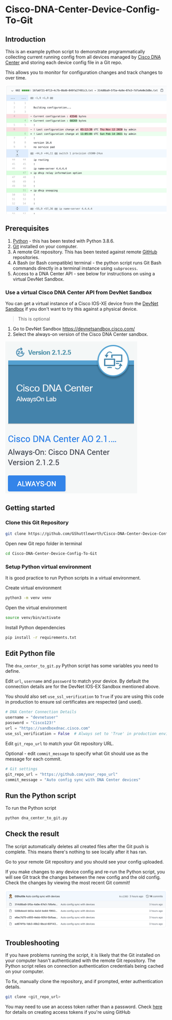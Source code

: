 # Cisco-DNA-Center-Device-Config-To-Git

## Introduction

This is an example python script to demonstrate programmatically collecting current running config from all devices managed by [Cisco DNA Center](https://www.cisco.com/c/en_uk/products/cloud-systems-management/dna-center/index.html) and storing each device config file in a Git repo.

This allows you to monitor for configuration changes and track changes to over time.

![alt text](/readme_images/git_diff.png "Git diff on Cisco DNA Center device config")

## Prerequisites

1. [Python](https://www.python.org/) - this has been tested with Python 3.8.6.
2. [Git](https://git-scm.com/) installed on your computer.
3. A remote Git repository. This has been tested against remote [GitHub](https://github.com/) repositories.
4. A Bash (or Bash compatible) terminal - the python script runs Git Bash commands directly in a terminal instance using `subprocess`.
5. Access to a DNA Center API - see below for instructions on using a virtual DevNet Sandbox.

### Use a virtual Cisco DNA Center API from DevNet Sandbox

You can get a virtual instance of a Cisco IOS-XE device from the [DevNet Sandbox](https://devnetsandbox.cisco.com/) if you don't want to try this against a physical device.

> This is optional

1. Go to DevNet Sandbox https://devnetsandbox.cisco.com/
2. Select the always-on version of the Cisco DNA Center sandbox.

![alt text](/readme_images/dna_center_sandbox.png "Cisco DNA Center always-on DevNet Sandbox")

## Getting started

### Clone this Git Repository

```bash
git clone https://github.com/GShuttleworth/Cisco-DNA-Center-Device-Config-To-Git
```

Open new Git repo folder in terminal

```bash
cd Cisco-DNA-Center-Device-Config-To-Git
```

### Setup Python virtual environment

It is good practice to run Python scripts in a virtual environment.

Create virtual environment

```bash
python3 -m venv venv
```

Open the virtual environment

```bash
source venv/bin/activate
```

Install Python dependencies

```bash
pip install -r requirements.txt
```

## Edit Python file

The `dna_center_to_git.py` Python script has some variables you need to define.

Edit `url`, `username` and `password` to match your device. By default the connection details are for the DevNet IOS-EX Sandbox mentioned above.

You should also set `use_ssl_verification` to `True` if you are using this code in production to ensure ssl certificates are respected (and used).

```python
# DNA Center Connection Details
username = "devnetuser"
password = "Cisco123!"
url = "https://sandboxdnac.cisco.com"
use_ssl_verification = False  # Always set to 'True' in production environments
```

Edit `git_repo_url` to match your Git repository URL.

Optional - edit `commit_message` to specify what Git should use as the message for each commit.

```python
# Git settings
git_repo_url = "https://github.com/your_repo_url"
commit_message = "Auto config sync with DNA Center devices"
```

## Run the Python script

To run the Python script

```bash
python dna_center_to_git.py
```

## Check the result

The script automatically deletes all created files after the Git push is complete. This means there's nothing to see locally after it has ran.

Go to your remote Git repository and you should see your config uploaded.

If you make changes to any device config and re-run the Python script, you will see Git track the changes between the new config and the old config. Check the changes by viewing the most recent Git commit!

![alt text](/readme_images/config_files.png "All Config in Git after running the python script")

## Troubleshooting

If you have problems running the script, it is likely that the Git installed on your computer hasn't authenticated with the remote Git repository. The Python script relies on connection authentication credentials being cached on your computer.

To fix, manually clone the repository, and if prompted, enter authentication details.

```bash
git clone <git_repo_url>
```

You may need to use an access token rather than a password. Check [here](https://docs.github.com/en/github/authenticating-to-github/creating-a-personal-access-token) for details on creating access tokens if you're using GitHub
